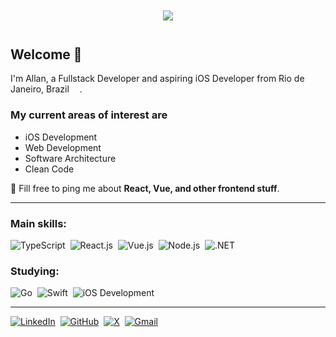 <div
  align="center"
  style="margin: 3em;"
>
  <img src="https://media1.giphy.com/media/Nx0rz3jtxtEre/giphy.gif?cid=ecf05e47iby8o18qdm1oiwgapwmin45sgg469wlgd4xkllzl&rid=giphy.gif" />
  
</div>

## Welcome 👋

I'm Allan, a Fullstack Developer and aspiring iOS Developer from Rio de Janeiro, Brazil <img src="https://cdn-icons-png.flaticon.com/512/197/197386.png" width="13"/>.

### My current areas of interest are

* iOS Development
* Web Development
* Software Architecture
* Clean Code

💬 Fill free to ping me about **React, Vue, and other frontend stuff**.

---

### Main skills:

![TypeScript](https://img.shields.io/badge/-TypeScript-0D1117?style=for-the-badge&logo=typescript&labelColor=0D1117&textColor=0D1117)&nbsp;
![React.js](https://img.shields.io/badge/-React.js-0D1117?style=for-the-badge&logo=react&labelColor=0D1117)&nbsp;
![Vue.js](https://img.shields.io/badge/-Vue.js-0D1117?style=for-the-badge&logo=vue.js&labelColor=0D1117)&nbsp;
![Node.js](https://img.shields.io/badge/-Node.js-0D1117?style=for-the-badge&logo=node.js&labelColor=0D1117)&nbsp;
![.NET](https://img.shields.io/badge/-.NET-0D1117?style=for-the-badge&logo=dotnet&labelColor=0D1117)&nbsp;

### Studying:

![Go](https://img.shields.io/badge/Go-0D1117?logo=go&style=for-the-badge&labelColor=0D1117)&nbsp;
![Swift](https://img.shields.io/badge/-Swift-0D1117?style=for-the-badge&logo=swift&labelColor=0D1117)&nbsp;
![iOS Development](https://img.shields.io/badge/-iOS_Development-0D1117?style=for-the-badge&logo=ios&labelColor=0D1117)&nbsp;

---

[![LinkedIn](https://img.shields.io/badge/LinkedIn-0D1117?style=for-the-badge&logo=linkedin&logoColor=0077B5)](https://www.linkedin.com/in/allan-amaral)&nbsp;
[![GitHub](https://img.shields.io/badge/github-%23121011.svg?style=for-the-badge&logo=github&logoColor=white)](https://github.com/allanmaral)&nbsp;
[![X](https://img.shields.io/badge/X-%23121011.svg?style=for-the-badge&logo=x&logoColor=white)](https://twitter.com/allanamaralr)&nbsp;
[![Gmail](https://img.shields.io/badge/Gmail-0D1117?style=for-the-badge&logo=gmail&logoColor=D14836)](mailto:allanmaralr@gmail.com)&nbsp;
